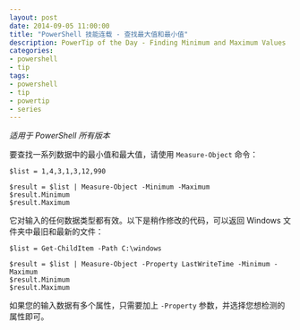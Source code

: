 ```yaml
---
layout: post
date: 2014-09-05 11:00:00
title: "PowerShell 技能连载 - 查找最大值和最小值"
description: PowerTip of the Day - Finding Minimum and Maximum Values
categories:
- powershell
- tip
tags:
- powershell
- tip
- powertip
- series
---
```

_适用于 PowerShell 所有版本_

要查找一系列数据中的最小值和最大值，请使用 `Measure-Object` 命令：

    $list = 1,4,3,1,3,12,990
    
    $result = $list | Measure-Object -Minimum -Maximum
    $result.Minimum
    $result.Maximum

它对输入的任何数据类型都有效。以下是稍作修改的代码，可以返回 Windows 文件夹中最旧和最新的文件：

    $list = Get-ChildItem -Path C:\windows 
    
    $result = $list | Measure-Object -Property LastWriteTime -Minimum -Maximum
    $result.Minimum
    $result.Maximum
    

如果您的输入数据有多个属性，只需要加上 `-Property` 参数，并选择您想检测的属性即可。

<!--本文国际来源：[Finding Minimum and Maximum Values](http://community.idera.com/powershell/powertips/b/tips/posts/finding-minimum-and-maximum-values)-->
